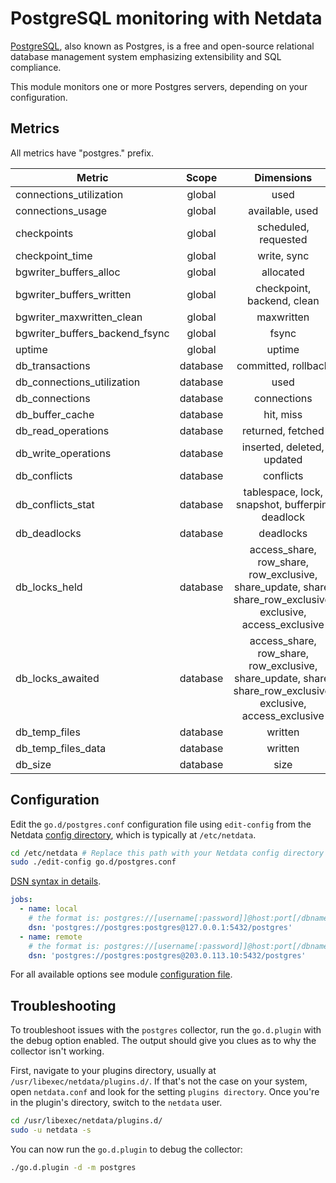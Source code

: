 <!--
title: "PostgreSQL monitoring with Netdata"
description: "Monitor connections, slow queries, InnoDB memory and disk utilization, locks, and more with zero configuration and per-second metric granularity."
custom_edit_url: https://github.com/netdata/go.d.plugin/edit/master/modules/postgres/README.md
sidebar_label: "PostgresSQL"
-->

# PostgreSQL monitoring with Netdata

[PostgreSQL](https://www.postgresql.org/), also known as Postgres, is a free and open-source relational database
management system emphasizing extensibility and SQL compliance.

This module monitors one or more Postgres servers, depending on your configuration.

## Metrics

All metrics have "postgres." prefix.

| Metric                         |  Scope   |                                                  Dimensions                                                   |     Units      |
|--------------------------------|:--------:|:-------------------------------------------------------------------------------------------------------------:|:--------------:|
| connections_utilization        |  global  |                                                     used                                                      |   percentage   |
| connections_usage              |  global  |                                                available, used                                                |  connections   |
| checkpoints                    |  global  |                                             scheduled, requested                                              | checkpoints/s  |
| checkpoint_time                |  global  |                                                  write, sync                                                  |  milliseconds  |
| bgwriter_buffers_alloc         |  global  |                                                   allocated                                                   |      B/s       |
| bgwriter_buffers_written       |  global  |                                          checkpoint, backend, clean                                           |      B/s       |
| bgwriter_maxwritten_clean      |  global  |                                                  maxwritten                                                   |    events/s    |
| bgwriter_buffers_backend_fsync |  global  |                                                     fsync                                                     |  operations/s  |
| uptime                         |  global  |                                                    uptime                                                     |    seconds     |
| db_transactions                | database |                                              committed, rollback                                              | transactions/s |
| db_connections_utilization     | database |                                                     used                                                      |   percentage   |
| db_connections                 | database |                                                  connections                                                  |  connections   |
| db_buffer_cache                | database |                                                   hit, miss                                                   |    blocks/s    |
| db_read_operations             | database |                                               returned, fetched                                               |     rows/s     |
| db_write_operations            | database |                                          inserted, deleted, updated                                           |     rows/s     |
| db_conflicts                   | database |                                                   conflicts                                                   |   queries/s    |
| db_conflicts_stat              | database |                                tablespace, lock, snapshot, bufferpin, deadlock                                |   queries/s    |
| db_deadlocks                   | database |                                                   deadlocks                                                   |  deadlocks/s   |
| db_locks_held                  | database | access_share, row_share, row_exclusive, share_update, share, share_row_exclusive, exclusive, access_exclusive |     locks      |
| db_locks_awaited               | database | access_share, row_share, row_exclusive, share_update, share, share_row_exclusive, exclusive, access_exclusive |     locks      |
| db_temp_files                  | database |                                                    written                                                    |    files/s     |
| db_temp_files_data             | database |                                                    written                                                    |      B/s       |
| db_size                        | database |                                                     size                                                      |       B        |

## Configuration

Edit the `go.d/postgres.conf` configuration file using `edit-config` from the
Netdata [config directory](https://learn.netdata.cloud/docs/configure/nodes), which is typically at `/etc/netdata`.

```bash
cd /etc/netdata # Replace this path with your Netdata config directory
sudo ./edit-config go.d/postgres.conf
```

[DSN syntax in details](https://github.com/go-sql-driver/mysql#dsn-data-source-name).

```yaml
jobs:
  - name: local
    # the format is: postgres://[username[:password]]@host:port[/dbname]?sslmode=[disable|verify-ca|verify-full]
    dsn: 'postgres://postgres:postgres@127.0.0.1:5432/postgres'
  - name: remote
    # the format is: postgres://[username[:password]]@host:port[/dbname]?sslmode=[disable|verify-ca|verify-full]
    dsn: 'postgres://postgres:postgres@203.0.113.10:5432/postgres'
```

For all available options see
module [configuration file](https://github.com/netdata/go.d.plugin/blob/master/config/go.d/postgres.conf).

## Troubleshooting

To troubleshoot issues with the `postgres` collector, run the `go.d.plugin` with the debug option enabled. The output
should give you clues as to why the collector isn't working.

First, navigate to your plugins directory, usually at `/usr/libexec/netdata/plugins.d/`. If that's not the case on your
system, open `netdata.conf` and look for the setting `plugins directory`. Once you're in the plugin's directory, switch
to the `netdata` user.

```bash
cd /usr/libexec/netdata/plugins.d/
sudo -u netdata -s
```

You can now run the `go.d.plugin` to debug the collector:

```bash
./go.d.plugin -d -m postgres
```
